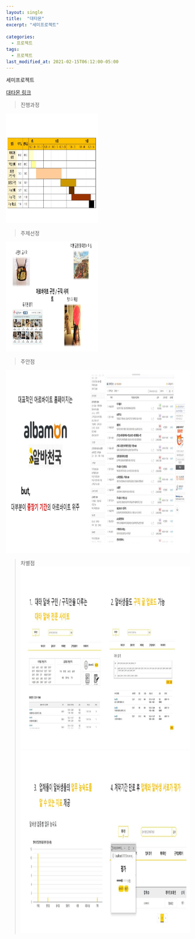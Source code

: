 ```yaml
---
layout: single
title:  "대타몬"
excerpt: "세미프로젝트"

categories:
  - 프로젝트
tags:
  - 프로젝트
last_modified_at: 2021-02-15T06:12:00-05:00
---
```


세미프로젝트

[대타몬 링크](https://github.com/kdh66118/Detamon)  

> 진행과정
<img src="/assets/images/ppt1.JPG"  width="50%" height="300" title="진행과정" alt=""/> 

> 주제선정
<img src="/assets/images/ppt2.JPG"  width="50%" height="300" title="주제선정" alt=""/> 

> 주안점
<img src="/assets/images/ppt3.JPG"  width="100%" height="500" title="주안점" alt=""/> 

> 차별점
<img src="/assets/images/ppt4.JPG"  width="100%" height="500" title="차별점" alt=""/> <img src="/assets/images/ppt5.JPG"  width="100%" height="500" title="차별점" alt=""/> 



 
